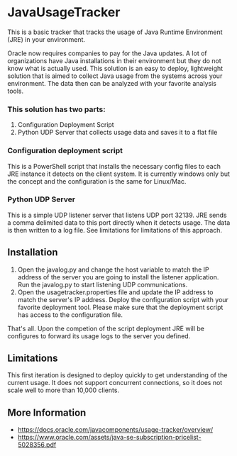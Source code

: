 # JavaUsageTracker
This is a basic tracker that tracks the usage of Java Runtime Environment (JRE) in your environment. 

Oracle now requires companies to pay for the Java updates. A lot of organizations have Java installations in their environment but they do not know what is actually used. This solution is an easy to deploy, lightweight solution that is aimed to collect Java usage from the systems across your environment. The data then can be analyzed with your favorite analysis tools. 

### This solution has two parts:
1. Configuration Deployment Script
2. Python UDP Server that collects usage data and saves it to a flat file

### Configuration deployment script
This is a PowerShell script that installs the necessary config files to each JRE instance it detects on the client system. It is currently windows only but the concept and the configuration is the same for Linux/Mac. 

### Python UDP Server
This is a simple UDP listener server that listens UDP port 32139. JRE sends a comma delimited data to this port directly when it detects usage. The data is then written to a log file. See limitations for limitations of this approach.

## Installation
1. Open the javalog.py and change the host variable to match the IP address of the server you are going to install the listener application. Run the javalog.py to start listening UDP communications.
2. Open the usagetracker.properties file and update the IP address to match the server's IP address. Deploy the configuration script with your favorite deployment tool. Please make sure that the deployment script has access to the configuration file. 

That's all. Upon the competion of the script deployment JRE will be configures to forward its usage logs to the server you defined. 

## Limitations
This first iteration is designed to deploy quickly to get understanding of the current usage. It does not support concurrent connections, so it does not scale well to more than 10,000 clients. 

## More Information
- https://docs.oracle.com/javacomponents/usage-tracker/overview/
- https://www.oracle.com/assets/java-se-subscription-pricelist-5028356.pdf
